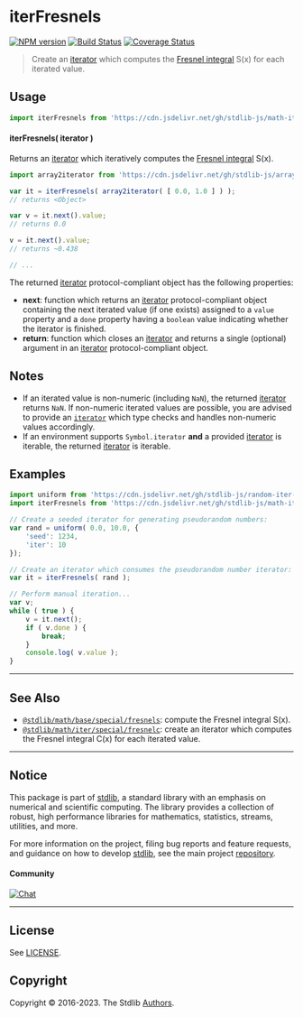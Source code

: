 <!--

@license Apache-2.0

Copyright (c) 2020 The Stdlib Authors.

Licensed under the Apache License, Version 2.0 (the "License");
you may not use this file except in compliance with the License.
You may obtain a copy of the License at

   http://www.apache.org/licenses/LICENSE-2.0

Unless required by applicable law or agreed to in writing, software
distributed under the License is distributed on an "AS IS" BASIS,
WITHOUT WARRANTIES OR CONDITIONS OF ANY KIND, either express or implied.
See the License for the specific language governing permissions and
limitations under the License.

-->

# iterFresnels

[![NPM version][npm-image]][npm-url] [![Build Status][test-image]][test-url] [![Coverage Status][coverage-image]][coverage-url] <!-- [![dependencies][dependencies-image]][dependencies-url] -->

> Create an [iterator][mdn-iterator-protocol] which computes the [Fresnel integral][@stdlib/math/base/special/fresnels] S(x) for each iterated value.

<!-- Section to include introductory text. Make sure to keep an empty line after the intro `section` element and another before the `/section` close. -->

<section class="intro">

</section>

<!-- /.intro -->

<!-- Package usage documentation. -->



<section class="usage">

## Usage

```javascript
import iterFresnels from 'https://cdn.jsdelivr.net/gh/stdlib-js/math-iter-special-fresnels@deno/mod.js';
```

#### iterFresnels( iterator )

Returns an [iterator][mdn-iterator-protocol] which iteratively computes the [Fresnel integral][@stdlib/math/base/special/fresnels] S(x).

```javascript
import array2iterator from 'https://cdn.jsdelivr.net/gh/stdlib-js/array-to-iterator@deno/mod.js';

var it = iterFresnels( array2iterator( [ 0.0, 1.0 ] ) );
// returns <Object>

var v = it.next().value;
// returns 0.0

v = it.next().value;
// returns ~0.438

// ...
```

The returned [iterator][mdn-iterator-protocol] protocol-compliant object has the following properties:

-   **next**: function which returns an [iterator][mdn-iterator-protocol] protocol-compliant object containing the next iterated value (if one exists) assigned to a `value` property and a `done` property having a `boolean` value indicating whether the iterator is finished.
-   **return**: function which closes an [iterator][mdn-iterator-protocol] and returns a single (optional) argument in an [iterator][mdn-iterator-protocol] protocol-compliant object.

</section>

<!-- /.usage -->

<!-- Package usage notes. Make sure to keep an empty line after the `section` element and another before the `/section` close. -->

<section class="notes">

## Notes

-   If an iterated value is non-numeric (including `NaN`), the returned [iterator][mdn-iterator-protocol] returns `NaN`. If non-numeric iterated values are possible, you are advised to provide an [`iterator`][mdn-iterator-protocol] which type checks and handles non-numeric values accordingly.
-   If an environment supports `Symbol.iterator` **and** a provided [iterator][mdn-iterator-protocol] is iterable, the returned [iterator][mdn-iterator-protocol] is iterable.

</section>

<!-- /.notes -->

<!-- Package usage examples. -->

<section class="examples">

## Examples

<!-- eslint no-undef: "error" -->

```javascript
import uniform from 'https://cdn.jsdelivr.net/gh/stdlib-js/random-iter-uniform@deno/mod.js';
import iterFresnels from 'https://cdn.jsdelivr.net/gh/stdlib-js/math-iter-special-fresnels@deno/mod.js';

// Create a seeded iterator for generating pseudorandom numbers:
var rand = uniform( 0.0, 10.0, {
    'seed': 1234,
    'iter': 10
});

// Create an iterator which consumes the pseudorandom number iterator:
var it = iterFresnels( rand );

// Perform manual iteration...
var v;
while ( true ) {
    v = it.next();
    if ( v.done ) {
        break;
    }
    console.log( v.value );
}
```

</section>

<!-- /.examples -->

<!-- Section to include cited references. If references are included, add a horizontal rule *before* the section. Make sure to keep an empty line after the `section` element and another before the `/section` close. -->

<section class="references">

</section>

<!-- /.references -->

<!-- Section for related `stdlib` packages. Do not manually edit this section, as it is automatically populated. -->

<section class="related">

* * *

## See Also

-   <span class="package-name">[`@stdlib/math/base/special/fresnels`][@stdlib/math/base/special/fresnels]</span><span class="delimiter">: </span><span class="description">compute the Fresnel integral S(x).</span>
-   <span class="package-name">[`@stdlib/math/iter/special/fresnelc`][@stdlib/math/iter/special/fresnelc]</span><span class="delimiter">: </span><span class="description">create an iterator which computes the Fresnel integral C(x) for each iterated value.</span>

</section>

<!-- /.related -->

<!-- Section for all links. Make sure to keep an empty line after the `section` element and another before the `/section` close. -->


<section class="main-repo" >

* * *

## Notice

This package is part of [stdlib][stdlib], a standard library with an emphasis on numerical and scientific computing. The library provides a collection of robust, high performance libraries for mathematics, statistics, streams, utilities, and more.

For more information on the project, filing bug reports and feature requests, and guidance on how to develop [stdlib][stdlib], see the main project [repository][stdlib].

#### Community

[![Chat][chat-image]][chat-url]

---

## License

See [LICENSE][stdlib-license].


## Copyright

Copyright &copy; 2016-2023. The Stdlib [Authors][stdlib-authors].

</section>

<!-- /.stdlib -->

<!-- Section for all links. Make sure to keep an empty line after the `section` element and another before the `/section` close. -->

<section class="links">

[npm-image]: http://img.shields.io/npm/v/@stdlib/math-iter-special-fresnels.svg
[npm-url]: https://npmjs.org/package/@stdlib/math-iter-special-fresnels

[test-image]: https://github.com/stdlib-js/math-iter-special-fresnels/actions/workflows/test.yml/badge.svg?branch=main
[test-url]: https://github.com/stdlib-js/math-iter-special-fresnels/actions/workflows/test.yml?query=branch:main

[coverage-image]: https://img.shields.io/codecov/c/github/stdlib-js/math-iter-special-fresnels/main.svg
[coverage-url]: https://codecov.io/github/stdlib-js/math-iter-special-fresnels?branch=main

<!--

[dependencies-image]: https://img.shields.io/david/stdlib-js/math-iter-special-fresnels.svg
[dependencies-url]: https://david-dm.org/stdlib-js/math-iter-special-fresnels/main

-->

[chat-image]: https://img.shields.io/gitter/room/stdlib-js/stdlib.svg
[chat-url]: https://gitter.im/stdlib-js/stdlib/

[stdlib]: https://github.com/stdlib-js/stdlib

[stdlib-authors]: https://github.com/stdlib-js/stdlib/graphs/contributors

[umd]: https://github.com/umdjs/umd
[es-module]: https://developer.mozilla.org/en-US/docs/Web/JavaScript/Guide/Modules

[deno-url]: https://github.com/stdlib-js/math-iter-special-fresnels/tree/deno
[umd-url]: https://github.com/stdlib-js/math-iter-special-fresnels/tree/umd
[esm-url]: https://github.com/stdlib-js/math-iter-special-fresnels/tree/esm
[branches-url]: https://github.com/stdlib-js/math-iter-special-fresnels/blob/main/branches.md

[stdlib-license]: https://raw.githubusercontent.com/stdlib-js/math-iter-special-fresnels/main/LICENSE

[mdn-iterator-protocol]: https://developer.mozilla.org/en-US/docs/Web/JavaScript/Reference/Iteration_protocols#The_iterator_protocol

<!-- <related-links> -->

[@stdlib/math/base/special/fresnels]: https://github.com/stdlib-js/math-base-special-fresnels/tree/deno

[@stdlib/math/iter/special/fresnelc]: https://github.com/stdlib-js/math-iter-special-fresnelc/tree/deno

<!-- </related-links> -->

</section>

<!-- /.links -->
